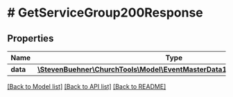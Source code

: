 # # GetServiceGroup200Response

## Properties

Name | Type | Description | Notes
------------ | ------------- | ------------- | -------------
**data** | [**\StevenBuehner\ChurchTools\Model\EventMasterData1DataServiceGroupsInner**](EventMasterData1DataServiceGroupsInner.md) |  | [optional]

[[Back to Model list]](../../README.md#models) [[Back to API list]](../../README.md#endpoints) [[Back to README]](../../README.md)
